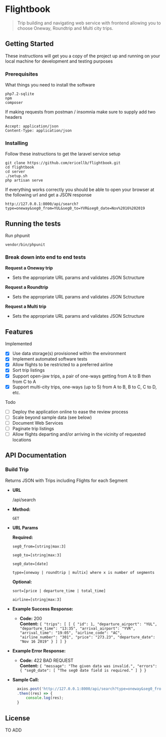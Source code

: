 # Flightbook

> Trip building and navigating web service with frontend allowing you to choose Oneway, Roundtrip and Multi city trips.

## Getting Started

These instructions will get you a copy of the project up and running on your local machine for development and testing purposes

### Prerequisites

What things you need to install the software

```
php7.2-sqlite
npm
composer
```

If making requests from postman / insomnia make sure to supply add two headers

```
Accept: application/json
Content-Type: application/json
```

### Installing

Follow these instructions to get the laravel service setup

```
git clone https://github.com/ericellb/flightbook.git
cd flightbook
cd server
./setup.sh
php artisan serve
```

If everything works correctly you should be able to open your browser at the following url and get a JSON response

```
http://127.0.0.1:8000/api/search?type=oneway&seg0_from=YUL&seg0_to=YVR&seg0_date=Nov%2016%202019
```

## Running the tests

Run phpunit

```
vendor/bin/phpunit
```

### Break down into end to end tests

**Request a Oneway trip**

- Sets the appropriate URL params and validates JSON Sctructure

**Request a Roundtrip**

- Sets the appropriate URL params and validates JSON Sctructure

**Request a Multi trip**

- Sets the appropriate URL params and validates JSON Sctructure

## Features

Implemented

- [x] Use data storage(s) provisioned within the environment
- [x] Implement automated software tests
- [x] Allow flights to be restricted to a preferred airline
- [x] Sort trip listings
- [x] Support open-jaw trips, a pair of one-ways getting from A to B then from C to A
- [x] Support multi-city trips, one-ways (up to 5) from A to B, B to C, C to D, etc.

Todo

- [ ] Deploy the application online to ease the review process
- [ ] Scale beyond sample data (see below)
- [ ] Document Web Services
- [ ] Paginate trip listings
- [ ] Allow flights departing and/or arriving in the vicinity of requested locations

## API Documentation

### Build Trip

Returns JSON with Trips including Flights for each Segment

- **URL**

  /api/search

- **Method:**

  `GET`

- **URL Params**

  **Required:**

  `seg0_from=[string|max:3]`

  `seg0_to=[string|max:3]`

  `seg0_date=[date]`

  `type=[oneway | roundtrip | multix] where x is number of segments`

  **Optional:**

  `sort=[price | departure_time | total_time]`

  `airline=[string|max:3]`

* **Example Success Response:**

  - **Code:** 200 <br />
    **Content:** `{ "trips": [ [ { "id": 1, "departure_airport": "YUL", "departure_time": "13:35", "arrival_airport": "YVR", "arrival_time": "19:05", "airline_code": "AC", "airline_number": "301", "price": "273.23", "departure_date": "Nov 16 2019" } ] ] }`

- **Example Error Response:**

  - **Code:** 422 BAD REQUEST <br />
    **Content:** `{ "message": "The given data was invalid.", "errors": { "seg0_date": [ "The seg0 date field is required." ] } }`

* **Sample Call:**

  ```javascript
    axios.post('http://127.0.0.1:8000/api/search?type=oneway&seg0_from=YUL&seg0_to=YVR&segd0_date=Nov 16 2019')
    .then((res) => {
    	console.log(res);
    }
  ```

## License

TO ADD
